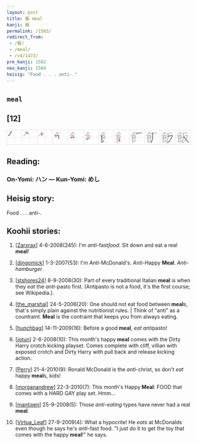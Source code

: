 ```yaml
---
layout: post
title: 飯 meal
kanji: 飯
permalink: /1583/
redirect_from:
 - /飯/
 - /meal/
 - /v4/1473/
pre_kanji: 1582
nex_kanji: 1584
heisig: "Food . . . anti-."
---
```


## `meal`

## [12]

<div class="stroke"><img src="../images/E9A3AF.png" /></div>

## Reading:

### On-Yomi: ハン &mdash; Kun-Yomi: めし

## Heisig story:

Food . . . anti-.

## Koohii stories:

1) [<a href="http://kanji.koohii.com/profile/Zarxrax">Zarxrax</a>] 4-6-2008(245): I&#039;m <em>anti</em>-fast<em>food</em>. Sit down and eat a real<strong> meal</strong>!

2) [<a href="http://kanji.koohii.com/profile/dingomick">dingomick</a>] 1-3-2007(53): I&#039;m <em>Anti-</em>McDonald&#039;s. <em>Anti-</em>Happy <strong>Meal</strong>. <em>Anti-hamburger</em>.

3) [<a href="http://kanji.koohii.com/profile/stshores24">stshores24</a>] 8-9-2008(30): Part of every traditional Italian <strong>meal</strong> is when they <em>eat</em> the <em>anti-</em>pasto first. (Antipasto is not a food, it&#039;s the first course; see Wikipedia.).

4) [<a href="http://kanji.koohii.com/profile/the_marshal">the_marshal</a>] 24-5-2006(20): One should not eat food between<strong> meal</strong>s, that&#039;s simply plain against the nutritionist rules. | Think of &quot;anti&quot; as a countraint.<strong> Meal</strong> is the contraint that keeps you from always eating.

5) [<a href="http://kanji.koohii.com/profile/hunchbag">hunchbag</a>] 14-11-2009(16): Before a good<strong> meal</strong>, <em>eat</em> <em>anti</em>pasto!

6) [<a href="http://kanji.koohii.com/profile/jotun">jotun</a>] 2-6-2008(10): This month&#039;s happy<strong> meal</strong> comes with the Dirty Harry crotch kicking playset. Comes complete with cliff, villian with exposed crotch and Dirty Harry with pull back and release kicking action.

7) [<a href="http://kanji.koohii.com/profile/Perry">Perry</a>] 21-4-2010(9): Ronald McDonald is the <em>anti</em>-christ, so don&#039;t <em>eat</em> happy<strong> meal</strong>s, kids!

8) [<a href="http://kanji.koohii.com/profile/morganandrew">morganandrew</a>] 22-3-2010(7): This month&#039;s Happy<strong> Meal</strong>: FOOD that comes with a HARD GAY play set. Hmm...

9) [<a href="http://kanji.koohii.com/profile/mantixen">mantixen</a>] 25-9-2008(5): Those <em>anti-eating</em> types have never had a real<strong> meal</strong>.

10) [<a href="http://kanji.koohii.com/profile/Virtua_Leaf">Virtua_Leaf</a>] 27-9-2009(4): What a hypocrite! He <em>eats</em> at McDonalds even though he says he&#039;s <em>anti</em>-fast food. &quot;I just do it to get the toy that comes with the happy<strong> meal</strong>!&quot; he says.
